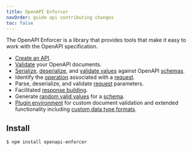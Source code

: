 ```yaml
---
title: OpenAPI Enforcer 
navOrder: guide api contributing changes
toc: false
---
```


The OpenAPI Enforcer is a library that provides tools that make it easy to work with the OpenAPI specification.

- [Create an API](./guide/create-api.md).
- [Validate](./guide/validate-document.md) your OpenAPI documents.
- [Serialize](./api/components/schema.md#serialize), [deserialize](./api/components/schema.md#deserialize), and [validate values](./api/components/schema.md#validate) against OpenAPI [schemas](./api/components/schema.md).
- Identify the [operation](./api/components/operation.md) associated with a [request](./api/components/openapi.md#request).
- Parse, deserialize, and validate [request](./api/components/openapi.md#request) parameters.
- Facilitated [response building](./api/components/schema.md#populate).
- Generate [random valid values](./api/components/schema.md#random) for a [schema](./api/components/schema.md).
- [Plugin environment](./guide/component-plugins.md) for custom document validation and extended functionality including [custom data type formats](./api/components/schema.md#definedatatypeformat).

## Install

```sh
$ npm install openapi-enforcer
```
